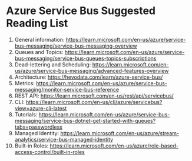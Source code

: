 # Azure Service Bus Suggested Reading List

1. General information: https://learn.microsoft.com/en-us/azure/service-bus-messaging/service-bus-messaging-overview
2. Queues and Topics: https://learn.microsoft.com/en-us/azure/service-bus-messaging/service-bus-queues-topics-subscriptions
3. Dead-lettering and Scheduling: https://learn.microsoft.com/en-us/azure/service-bus-messaging/advanced-features-overview
4. Architecture: https://hevodata.com/learn/azure-service-bus/
5. Metrics: https://learn.microsoft.com/en-us/azure/service-bus-messaging/monitor-service-bus-reference
6. REST API: https://learn.microsoft.com/en-us/rest/api/servicebus/
7. CLI: https://learn.microsoft.com/en-us/cli/azure/servicebus?view=azure-cli-latest
8. Tutorials: https://learn.microsoft.com/en-us/azure/service-bus-messaging/service-bus-dotnet-get-started-with-queues?tabs=passwordless
9. Managed Identity: https://learn.microsoft.com/en-us/azure/stream-analytics/service-bus-managed-identity
10. Built-in Roles: https://learn.microsoft.com/en-us/azure/role-based-access-control/built-in-roles
